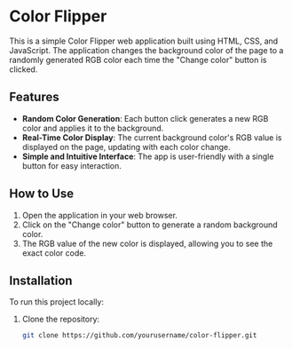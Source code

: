 # Color Flipper

This is a simple Color Flipper web application built using HTML, CSS, and JavaScript. The application changes the background color of the page to a randomly generated RGB color each time the "Change color" button is clicked. 

## Features

- **Random Color Generation**: Each button click generates a new RGB color and applies it to the background.
- **Real-Time Color Display**: The current background color's RGB value is displayed on the page, updating with each color change.
- **Simple and Intuitive Interface**: The app is user-friendly with a single button for easy interaction.

## How to Use

1. Open the application in your web browser.
2. Click on the "Change color" button to generate a random background color.
3. The RGB value of the new color is displayed, allowing you to see the exact color code.

## Installation

To run this project locally:

1. Clone the repository:
   ```bash
   git clone https://github.com/yourusername/color-flipper.git
